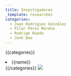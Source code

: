 ```yaml
---
title: Investigadores
_template: researches
categories:
  - Juan Rodríguez González
  - Pilar Pérez Moreno
  - Rodrigo Rueda
  - Jonh Doe
---
```

{{categories}}
<li>{{name}}</li>
{{/categories}}

<img src="{{ _site_root }}assets/img/waves.jpg" />
